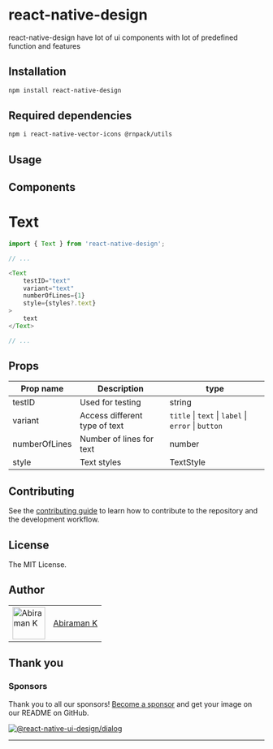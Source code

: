 # react-native-design

react-native-design have lot of ui components with lot of predefined function and features

## Installation

```sh
npm install react-native-design
```

## Required dependencies
```sh
npm i react-native-vector-icons @rnpack/utils
```

## Usage

## Components

# Text

```js
import { Text } from 'react-native-design';

// ...

<Text
    testID="text"
    variant="text"
    numberOfLines={1}
    style={styles?.text}
>
    text
</Text>

// ...
```
## Props
| Prop name                 | Description                                   | type                                                  |
| ------------------------- | --------------------------------------------- | ----------------------------------------------------- |
| testID                    | Used for testing                              | string                                                |
| variant                   | Access different type of text                 | `title` \| `text` \| `label` \| `error` \| `button`   |
| numberOfLines             | Number of lines for text                      | number                                                |
| style                     | Text styles                                   | TextStyle                                             |

## Contributing

See the [contributing guide](CONTRIBUTING.md) to learn how to contribute to the repository and the development workflow.

## License

The MIT License.

## Author

<table>
  <tr>
    <td >
      <img src="https://avatars.githubusercontent.com/u/41302126?v=4" width="64" height="64" alt="Abiraman K">
    </td>
    <td>
      <a href="https://github.com/AbiramanK" target="_blank">Abiraman K</a>
    </td>
  </tr>
</table>

## Thank you

### Sponsors

Thank you to all our sponsors! [Become a sponsor](https://opencollective.com/react-native-design#sponsor) and get your image on our README on GitHub.

<a href="https://opencollective.com/react-native-design#sponsors" target="_blank"><img src="https://opencollective.com/react-native-design/sponsors.svg?width=890" alt="@react-native-ui-design/dialog"></a>


---

